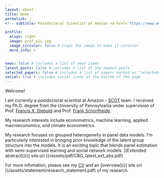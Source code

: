 ```yaml
---
layout: about
title: Home
permalink: /
<!-- subtitle: Postdoctoral Scientist at Amazon <a href='https://www.amazon.jobs/en/teams/scot'>SCOT</a>. -->

profile:
  align: right
  image: prof_pic.jpg
  image_circular: false # crops the image to make it circular
  more_info: >


news: false # includes a list of news items
latest_posts: false # includes a list of the newest posts
selected_papers: false # includes a list of papers marked as "selected={true}"
social: true # includes social icons at the bottom of the page
---
```

Welcome!

I am currently a postdoctoral scientist at Amazon - <a href="https://www.amazon.jobs/en/teams/scot">SCOT</a> team. I received my Ph.D. degree from the University of Pennsylvania under supervision of Prof. <a href="https://www.sas.upenn.edu/~fdiebold/">Francis X. Diebold</a> and Prof. <a href="https://web.sas.upenn.edu/schorf/">Frank Schorfheide</a>.

My research interests include econometrics, machine learning, applied macroeconomics, and climate econometrics. 

My research focuses on grouped heterogeneity in panel data models. I’m particularly interested in bringing prior knowledge of the latent group structure into the models. It is an exciting topic that blends panel estimation with semi-supervised learning and social network models. [(Extended abstract)]({{ site.url }}/assets/pdf/CBG_latest_ext_abs.pdf)

For more infomation, please see my <a href="{{ site.cv_link | relative_url }}">CV</a> and an [overview]({{ site.url }}/assets/statement/research_statement.pdf) of my research.

<!-- Write your biography here. Tell the world about yourself. Link to your favorite [subreddit](http://reddit.com). You can put a picture in, too. The code is already in, just name your picture `prof_pic.jpg` and put it in the `img/` folder. -->

<!-- Put your address / P.O. box / other info right below your picture. You can also disable any of these elements by editing `profile` property of the YAML header of your `_pages/about.md`. Edit `_bibliography/papers.bib` and Jekyll will render your [publications page](/al-folio/publications/) automatically. -->

<!-- Link to your social media connections, too. This theme is set up to use [Font Awesome icons](https://fontawesome.com/) and [Academicons](https://jpswalsh.github.io/academicons/), like the ones below. Add your Facebook, Twitter, LinkedIn, Google Scholar, or just disable all of them. -->
